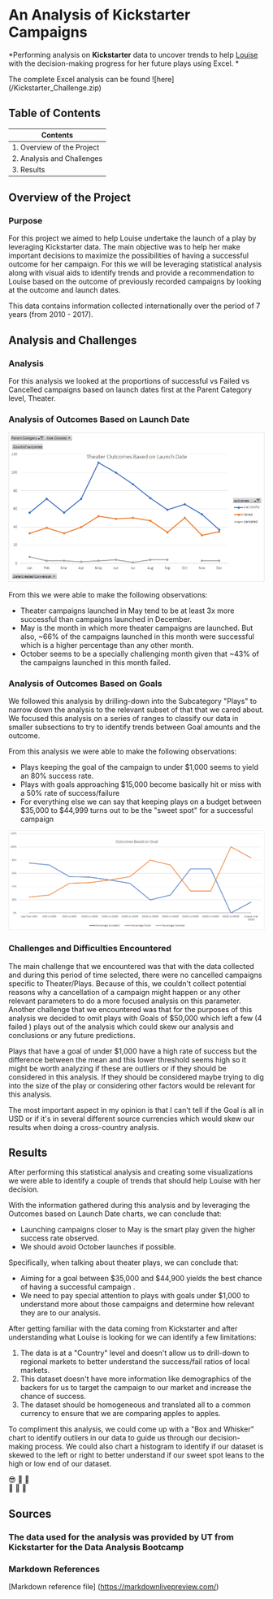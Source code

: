 # An Analysis of Kickstarter Campaigns
*Performing analysis on **Kickstarter** data to uncover trends to help <ins>Louise</ins> with the decision-making progress for her future plays using Excel. *

The complete Excel analysis can be found ![here] (/Kickstarter_Challenge.zip)

## Table of Contents

|Contents                   |
|---------------------------|
|1. Overview of the Project |
|2. Analysis and Challenges |
|3. Results                 |

## Overview of the Project

### Purpose 

For this project we aimed to help Louise undertake the launch of a play by leveraging Kickstarter data. The main objective was to help her make important decisions to maximize the possibilities of having a successful outcome for her campaign. For this we will be leveraging statistical analysis along with visual aids to identify trends and provide a recommendation to Louise based on the outcome of previously recorded campaigns by looking at the outcome and launch dates. 

This data contains information collected internationally over the period of 7 years (from 2010 - 2017).

## Analysis and Challenges

### Analysis

For this analysis we looked at the proportions of successful vs Failed vs Cancelled campaigns based on launch dates first at the Parent Category level, Theater. 

### Analysis of Outcomes Based on Launch Date

![Outcomes vs Goals Line Chart.](/Resources/Theater_Outcomes_vs_Launch.png "This line chart represents a comparison between Theater campaigns by month and by outcome ( Successful vs Failed vs Canceled  .")

From this we were able to make the following observations: 

- Theater campaigns launched in May tend to be at least 3x more successful than campaigns launched in December. 
- May is the month in which more theater campaigns are launched. But also, ~66% of the campaigns launched in this month were successful which is a higher percentage than any other month. 
- October seems to be a specially challenging month given that ~43% of the campaigns launched in this month failed. 

###  Analysis of Outcomes Based on Goals

We followed this analysis by drilling-down into the Subcategory "Plays" to narrow down the analysis to the relevant subset of that that we cared about. We focused this analysis on a series of ranges to classify our data in smaller subsections to try to identify trends between Goal amounts and the outcome. 

From this analysis we were able to make the following observations: 

- Plays keeping the goal of the campaign to under $1,000 seems to yield an 80% success rate.
- Plays with goals approaching $15,000 become basically hit or miss with a 50% rate of success/failure  
- For everything else we can say that keeping plays on a budget between $35,000 to $44,999 turns out to be the "sweet spot" for a successful campaign


![Outcomes vs Goals Line Chart.](/Resources/Outcomes_vs_Goals.png "This line chart represents a comparison of Kickstarter Plays classified by outcome ( Successful vs Failed vs Canceled ) and by Goal ranges.")

### Challenges and Difficulties Encountered

The main challenge that we encountered was that with the data collected and during this period of time selected, there were no cancelled campaigns specific to Theater/Plays. Because of this, we couldn't collect potential reasons why a cancellation of a campaign might happen or any other relevant parameters to do a more focused analysis on this parameter. Another challenge that we encountered was that for the purposes of this analysis we decided to omit plays with Goals of $50,000 which left a few (4 failed ) plays out of the analysis which could skew our analysis and conclusions or any future predictions. 

Plays that have a goal of under $1,000 have a high rate of success but the difference between the mean and this lower threshold seems high so it might be worth analyzing if these are outliers or if they should be considered in this analysis. If they should be considered maybe trying to dig into the size of the play or considering other factors would be relevant for this analysis.  

The most important aspect in my opinion is that I can't tell if the Goal is all in USD or if it's in several different source currencies which would skew our results when doing a cross-country analysis. 

## Results

After performing this statistical analysis and creating some visualizations we were able to identify a couple of trends that should help Louise with her decision. 

With the information gathered during this analysis and by leveraging the Outcomes based on Launch Date charts, we can conclude that:
- Launching campaigns closer to May is the smart play given the higher success rate observed.
- We should avoid October launches if possible. 

Specifically, when talking about theater plays, we can conclude that: 
- Aiming for a goal between $35,000 and $44,900 yields the best chance of having a successful campaign .
- We need to pay special attention to plays with goals under $1,000 to understand more about those campaigns and determine how relevant they are to our analysis.

After getting familiar with the data coming from Kickstarter and after understanding what Louise is looking for we can identify a few limitations: 

1. The data is at a "Country" level and doesn't allow us to drill-down to regional markets to better understand the success/fail ratios of local markets.
2. This dataset doesn't have more information like demographics of the backers for us to target the campaign to our market and increase the chance of success.
3. The dataset should be homogeneous and translated all to a common currency to ensure that we are comparing apples to apples. 

To compliment this analysis, we could come up with a "Box and Whisker" chart to identify outliers in our data to guide us through our decision-making process. We could also chart a histogram to identify if our dataset is skewed to the left or right to better understand if our sweet spot leans to the high or low end of our dataset.

:sunglasses: :space_invader: :robot:	
:see_no_evil: :hear_no_evil: :speak_no_evil:

## Sources

### The data used for the analysis was provided by UT from Kickstarter for the Data Analysis Bootcamp

### Markdown References
[Markdown reference file] (https://markdownlivepreview.com/)

